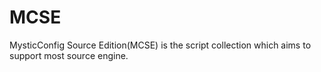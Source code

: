# MCSE
MysticConfig Source Edition(MCSE) is the script collection which aims to support most source engine.
